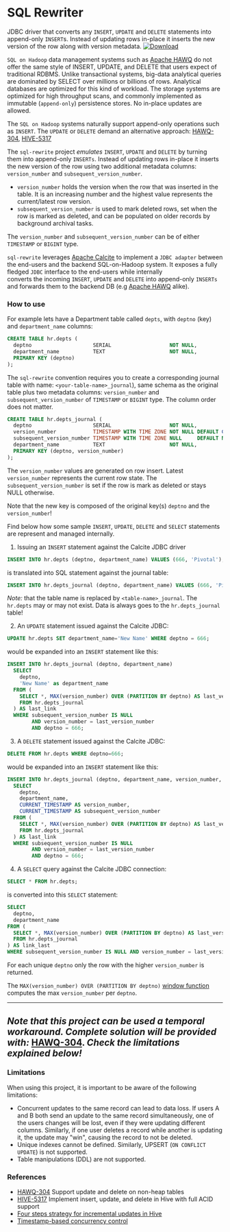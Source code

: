 # SQL Rewriter
JDBC driver that converts any `INSERT`, `UPDATE` and `DELETE` statements into append-only `INSERT`s. Instead of 
updating rows in-place it inserts the new version of the row along with version metadata.
[ ![Download](https://api.bintray.com/packages/big-data/maven/calcite-sql-rewriter/images/download.svg) ](https://bintray.com/big-data/maven/calcite-sql-rewriter/_latestVersion)

`SQL on Hadoop` data management systems such as [Apache HAWQ](http://hawq.incubator.apache.org/) do not offer the 
same style of INSERT, UPDATE, and DELETE that users expect of traditional RDBMS. Unlike transactional 
systems, big-data analytical queries are dominated by SELECT over millions or billions of rows. Analytical 
databases are optimized for this kind of workload. The storage systems are optimized for high throughput scans, and 
commonly implemented as immutable (`append-only`) persistence stores. No in-place updates are allowed. 

The `SQL on Hadoop` systems naturally support append-only operations such as `INSERT`. The `UPDATE` or `DELETE` demand 
an alternative approach:
[HAWQ-304](https://issues.apache.org/jira/browse/HAWQ-304), [HIVE-5317](https://issues.apache.org/jira/browse/HIVE-5317)

The `sql-rewrite` project _emulates_ `INSERT`, `UPDATE` and `DELETE` by turning them into
append-only `INSERTs`. Instead of updating rows in-place it inserts the new version of the row using two
additional metadata columns: `version_number` and `subsequent_version_number`. 

* `version_number` holds the version when the row that was inserted in the table. It is an increasing number and 
the highest value represents the current/latest row version. 
* `subsequent_version_number` is used to mark deleted rows, set when the row is marked as deleted, and can be populated 
on older records by background archival tasks.

The `version_number` and `subsequent_version_number` can be of either `TIMESTAMP` or `BIGINT` type.

`sql-rewrite` leverages [Apache Calcite](https://calcite.apache.org/) to implement a `JDBC adapter` between the end-users 
and the backend SQL-on-Hadoop system. It exposes a fully fledged `JDBC` interface to the end-users while internally  
converts the incoming `INSERT`, `UPDATE` and `DELETE` into append-only `INSERTs` and forwards them to 
the backend DB (e.g [Apache HAWQ](http://hawq.incubator.apache.org/) alike).

### How to use

For example lets have a Department table called `depts`, with `deptno` (key) and `department_name` columns:
```sql
CREATE TABLE hr.depts (
  deptno                    SERIAL                   NOT NULL,
  department_name           TEXT                     NOT NULL,
  PRIMARY KEY (deptno)
);
```
The `sql-rewrite` convention requires you to create a corresponding journal table with name: 
`<your-table-name>_journal`), same schema as the original table plus two metadata columns: `version_number` 
and `subsequent_version_number` of `TIMESTAMP` or `BIGINT` type.  The column order does not matter.
```sql
CREATE TABLE hr.depts_journal (
  deptno                    SERIAL                   NOT NULL,
  version_number            TIMESTAMP WITH TIME ZONE NOT NULL DEFAULT CURRENT_TIMESTAMP,
  subsequent_version_number TIMESTAMP WITH TIME ZONE NULL     DEFAULT NULL,
  department_name           TEXT                     NOT NULL,
  PRIMARY KEY (deptno, version_number)
);
```
The `version_number` values are generated on row insert. Latest `version_number` represents the current row state.
The `subsequent_version_number` is set if the row is mark as deleted or stays NULL otherwise.

Note that the new key is composed of the original key(s) `deptno` and the `version_number`! 

Find below how some sample `INSERT`, `UPDATE`, `DELETE` and `SELECT` statements are represent and managed internally.

1. Issuing an `INSERT` statement against the Calcite JDBC driver
```sql
INSERT INTO hr.depts (deptno, department_name) VALUES (666, 'Pivotal');
```
is translated into SQL statement against the journal table:
```sql
INSERT INTO hr.depts_journal (deptno, department_name) VALUES (666, 'Pivotal');
```
_Note:_ that the table name is replaced by `<table-name>_journal`. The `hr.depts` may or may not exist. Data is
always goes to the `hr.depts_journal` table!

2. An `UPDATE` statement issued against the Calcite JDBC:
```sql
UPDATE hr.depts SET department_name='New Name' WHERE deptno = 666;
```
would be expanded into an `INSERT` statement like this:
```sql
INSERT INTO hr.depts_journal (deptno, department_name)
  SELECT
    deptno,
    'New Name' as department_name
  FROM (
    SELECT *, MAX(version_number) OVER (PARTITION BY deptno) AS last_version_number
    FROM hr.depts_journal    
  ) AS last_link
  WHERE subsequent_version_number IS NULL
        AND version_number = last_version_number
        AND deptno = 666;
```
3. A `DELETE` statement issued against the Calcite JDBC:
```sql
DELETE FROM hr.depts WHERE deptno=666;
```
would be expanded into an `INSERT` statement like this:
```sql
INSERT INTO hr.depts_journal (deptno, department_name, version_number, subsequent_version_number)
  SELECT
    deptno,
    department_name,
    CURRENT_TIMESTAMP AS version_number,
    CURRENT_TIMESTAMP AS subsequent_version_number
  FROM (
    SELECT *, MAX(version_number) OVER (PARTITION BY deptno) AS last_version_number
    FROM hr.depts_journal    
  ) AS last_link
  WHERE subsequent_version_number IS NULL
        AND version_number = last_version_number
        AND deptno = 666;
```

4. A `SELECT` query against the Calcite JDBC connection:

```sql
SELECT * FROM hr.depts;
```
is converted into this `SELECT` statement:
```sql
SELECT
  deptno,
  department_name
FROM (
  SELECT *, MAX(version_number) OVER (PARTITION BY deptno) AS last_version_number
  FROM hr.depts_journal
) AS link_last
WHERE subsequent_version_number IS NULL AND version_number = last_version_number;
```
For each unique `deptno` only the row with the higher `version_number` is returned. 

The `MAX(version_number) OVER (PARTITION BY deptno)` [window function](https://www.postgresql.org/docs/9.6/static/tutorial-window.html) computes the 
max `version_number` per `deptno`.

---
_Note that this project can be used a temporal workaround. Complete solution will be provided with:_ 
[HAWQ-304](https://issues.apache.org/jira/browse/HAWQ-304). _Check the limitations explained below!_ 
---

### Limitations

When using this project, it is important to be aware of the following limitations:

* Concurrent updates to the same record can lead to data loss. If users A and B both send an update to the same record
  simultaneously, one of the users changes will be lost, even if they were updating different columns. Similarly, if one
  user deletes a record while another is updating it, the update may "win", causing the record to not be deleted.
* Unique indexes cannot be defined. Similarly, UPSERT (`ON CONFLICT UPDATE`) is not supported.
* Table manipulations (DDL) are not supported.

### References
* [HAWQ-304](https://issues.apache.org/jira/browse/HAWQ-304) Support update and delete on non-heap tables
* [HIVE-5317](https://issues.apache.org/jira/browse/HIVE-5317) Implement insert, update, and delete in Hive with full ACID support
* [Four steps strategy for incremental updates in Hive](https://hortonworks.com/blog/four-step-strategy-incremental-updates-hive/)
* [Timestamp-based concurrency control](https://en.wikipedia.org/wiki/Timestamp-based_concurrency_control)
